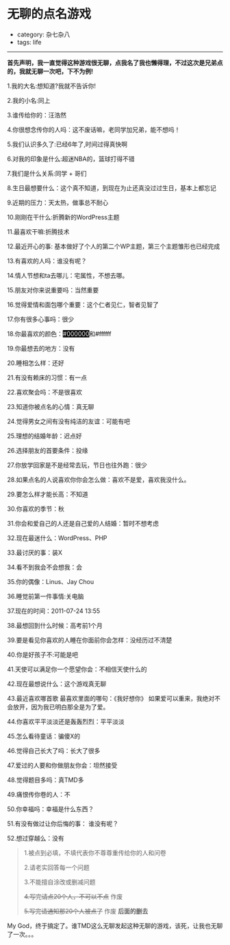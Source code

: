 # 无聊的点名游戏
- category: 杂七杂八
- tags: life

---

**首先声明，我一直觉得这种游戏很无聊，点我名了我也懒得理，不过这次是兄弟点的，我就无聊一次吧，下不为例!**

1.我的大名:想知道?我就不告诉你!

2.我的小名:同上

3.谁传给你的：汪浩然

4.你很想念传你的人吗：这不废话嘛，老同学加兄弟，能不想吗！

5.我们认识多久了:已经6年了,时间过得真快啊

6.对我的印象是什么:超迷NBA的，篮球打得不错

7.我们是什么关系:同学 + 哥们

8.生日最想要什么：这个真不知道，到现在为止还真没过过生日，基本上都忘记

9.近期的压力：天太热，做事总不耐心

10.刚刚在干什么:折腾新的WordPress主题

11.最喜欢干嘛:折腾技术

12.最近开心的事: 基本做好了个人的第二个WP主题，第三个主题雏形也已经完成

13.有喜欢的人吗：谁没有呢？

14.情人节想和ta去哪儿：宅属性，不想去哪。

15.朋友对你来说重要吗：当然重要

16.觉得爱情和面包哪个重要：这个仁者见仁，智者见智了

17.你有很多心事吗：很少

18.你最喜欢的颜色：<span style="background:#000000;color:#ffffff;">#000000</span>和<span style="background:#ffffff;color:#000000;">#ffffff</span>

19.你最想去的地方：没有

20.睡相怎么样：还好

21.有没有赖床的习惯：有一点

22.喜欢聚会吗：不是很喜欢 

23.知道你被点名的心情：真无聊

24.觉得男女之间有没有纯洁的友谊：可能有吧

25.理想的结婚年龄：迟点好

26.选择朋友的首要条件：投缘

27.你放学回家是不是经常去玩，节日也往外跑：很少 

28.如果点名的人说喜欢你你会怎么做：喜欢不是爱，喜欢我没什么。

29.要怎么样才能长高：不知道

30.你喜欢的季节：秋  

31.你会和爱自己的人还是自己爱的人结婚：暂时不想考虑

32.现在最迷什么：WordPress、PHP

33.最讨厌的事：装X

34.看不到我会不会想我：会   

35.你的偶像：Linus、Jay Chou

36.睡觉前第一件事情:关电脑

37.现在的时间：2011-07-24 13:55

38.最想回到什么时候：高考前1个月

39.要是看见你喜欢的人睡在你面前你会怎样：没经历过不清楚

40.你是好孩子不:可能是吧

41.天使可以满足你一个愿望你会：不相信天使什么的

42.现在最想说什么：这个游戏真无聊

43.最近喜欢哪首歌 最喜欢里面的哪句：《我好想你》 如果爱可以重来，我绝对不会放开，因为我已明白那全是为了爱。

44.你喜欢平平淡淡还是轰轰烈烈：平平淡淡

45.怎么看待童话：骗傻X的

46.觉得自己长大了吗：长大了很多

47.爱过的人要和你做朋友你会：坦然接受　　

48.觉得题目多吗：真TMD多

49.痛恨传你卷的人：不

50.你幸福吗：幸福是什么东西？

51.有没有做过让你后悔的事： 谁没有呢？

52.想过穿越么：没有

>1.被点到必填，不填代表你不尊尊重传给你的人和问卷
>
>2.请老实回答每一个问题
>
>3.不能擅自涂改或删减问题
>
><del datetime="2011-07-24T05:39:08+00:00">4.写完请点20个人，不可以不点</del> 作废
>
><del datetime="2011-07-24T05:39:08+00:00">5.写完请通知那20个人被点了</del> 作废
>**后面的删去**

My God，终于搞定了。谁TMD这么无聊发起这种无聊的游戏，该死，让我也无聊了一次。。。